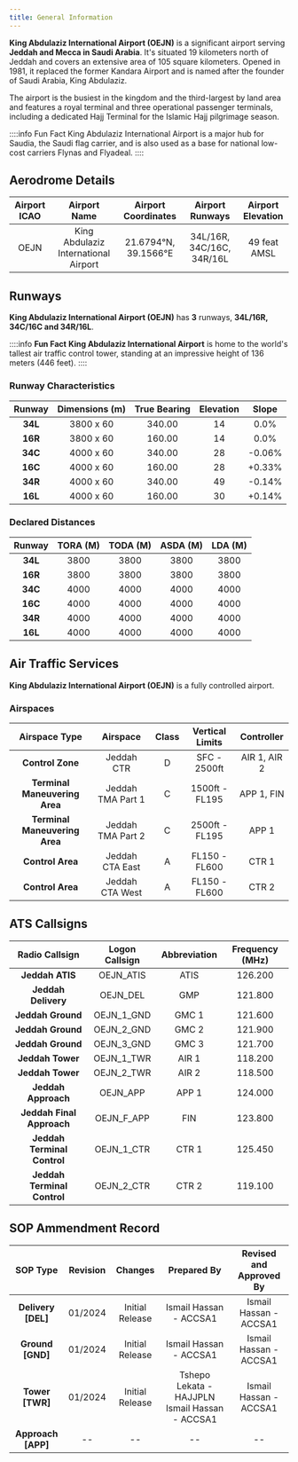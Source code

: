 ```yaml
---
title: General Information
---
```


**King Abdulaziz International Airport (OEJN)** is a significant airport serving **Jeddah and Mecca in Saudi Arabia**. It's situated 19 kilometers north of Jeddah and covers an extensive area of 105 square kilometers. Opened in 1981, it replaced the former Kandara Airport and is named after the founder of Saudi Arabia, King Abdulaziz.

The airport is the busiest in the kingdom and the third-largest by land area and features a royal terminal and three operational passenger terminals, including a dedicated Hajj Terminal for the Islamic Hajj pilgrimage season.

::::info Fun Fact
King Abdulaziz International Airport is a major hub for Saudia, the Saudi flag carrier, and is also used as a base for national low-cost carriers Flynas and Flyadeal.
::::

## Aerodrome Details

| **Airport ICAO** |             Airport Name             | Airport Coordinates  |      Airport Runways      | Airport Elevation |
| :--------------: | :----------------------------------: | :------------------: | :-----------------------: | :---------------: |
|       OEJN       | King Abdulaziz International Airport | 21.6794°N, 39.1566°E | 34L/16R, 34C/16C, 34R/16L |   49 feat AMSL    |

## Runways

**King Abdulaziz International Airport (OEJN)** has **3** runways, **34L/16R, 34C/16C and 34R/16L**.

::::info **Fun Fact**
**King Abdulaziz International Airport** is home to the world's tallest air traffic control tower, standing at an impressive height of 136 meters (446 feet).
::::

### Runway Characteristics

| Runway  | Dimensions (m) | True Bearing | Elevation | Slope  |
| :-----: | :------------: | :----------: | :-------: | :----: |
| **34L** |   3800 x 60    |    340.00    |    14     |  0.0%  |
| **16R** |   3800 x 60    |    160.00    |    14     |  0.0%  |
| **34C** |   4000 x 60    |    340.00    |    28     | -0.06% |
| **16C** |   4000 x 60    |    160.00    |    28     | +0.33% |
| **34R** |   4000 x 60    |    340.00    |    49     | -0.14% |
| **16L** |   4000 x 60    |    160.00    |    30     | +0.14% |

### Declared Distances

| **Runway** | **TORA (M)** | **TODA (M)** | **ASDA (M)** | **LDA (M)** |
| :--------: | :----------: | :----------: | :----------: | :---------: |
|  **34L**   |     3800     |     3800     |     3800     |    3800     |
|  **16R**   |     3800     |     3800     |     3800     |    3800     |
|  **34C**   |     4000     |     4000     |     4000     |    4000     |
|  **16C**   |     4000     |     4000     |     4000     |    4000     |
|  **34R**   |     4000     |     4000     |     4000     |    4000     |
|  **16L**   |     4000     |     4000     |     4000     |    4000     |

## Air Traffic Services

**King Abdulaziz International Airport (OEJN)** is a fully controlled airport.

### Airspaces

|         Airspace Type         |     Airspace      | Class | Vertical Limits |  Controller  |
| :---------------------------: | :---------------: | :---: | :-------------: | :----------: |
|       **Control Zone**        |    Jeddah CTR     |   D   |  SFC - 2500ft   | AIR 1, AIR 2 |
| **Terminal Maneuvering Area** | Jeddah TMA Part 1 |   C   | 1500ft - FL195  |  APP 1, FIN  |
| **Terminal Maneuvering Area** | Jeddah TMA Part 2 |   C   | 2500ft - FL195  |    APP 1     |
|       **Control Area**        |  Jeddah CTA East  |   A   |  FL150 - FL600  |    CTR 1     |
|       **Control Area**        |  Jeddah CTA West  |   A   |  FL150 - FL600  |    CTR 2     |

## ATS Callsigns

|     **Radio Callsign**      | **Logon Callsign** | **Abbreviation** | **Frequency (MHz)** |
| :-------------------------: | :----------------: | :--------------: | :-----------------: |
|       **Jeddah ATIS**       |     OEJN_ATIS      |       ATIS       |       126.200       |
|     **Jeddah Delivery**     |      OEJN_DEL      |       GMP        |       121.800       |
|      **Jeddah Ground**      |     OEJN_1_GND     |      GMC 1       |       121.600       |
|      **Jeddah Ground**      |     OEJN_2_GND     |      GMC 2       |       121.900       |
|      **Jeddah Ground**      |     OEJN_3_GND     |      GMC 3       |       121.700       |
|      **Jeddah Tower**       |     OEJN_1_TWR     |      AIR 1       |       118.200       |
|      **Jeddah Tower**       |     OEJN_2_TWR     |      AIR 2       |       118.500       |
|     **Jeddah Approach**     |      OEJN_APP      |      APP 1       |       124.000       |
|  **Jeddah Final Approach**  |     OEJN_F_APP     |       FIN        |       123.800       |
| **Jeddah Terminal Control** |     OEJN_1_CTR     |      CTR 1       |       125.450       |
| **Jeddah Terminal Control** |     OEJN_2_CTR     |      CTR 2       |       119.100       |

## SOP Ammendment Record

|    **SOP Type**    | **Revision** |   **Changes**   |                 **Prepared By**                | **Revised and Approved By** |
|:------------------:|:------------:|:---------------:|:----------------------------------------------:|:---------------------------:|
| **Delivery [DEL]** |    01/2024   | Initial Release |             Ismail Hassan - ACCSA1             |    Ismail Hassan - ACCSA1   |
|  **Ground [GND]**  |    01/2024   | Initial Release |             Ismail Hassan - ACCSA1             |    Ismail Hassan - ACCSA1   |
|   **Tower [TWR]**  |    01/2024   | Initial Release | Tshepo Lekata - HAJJPLN Ismail Hassan - ACCSA1 |    Ismail Hassan - ACCSA1   |
| **Approach [APP]** |      --      |        --       |                       --                       |              --             |